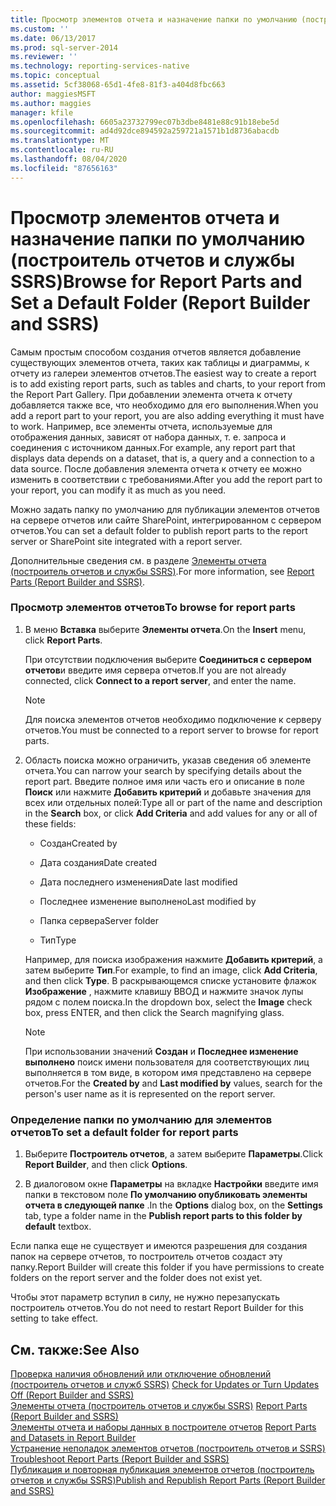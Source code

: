 ```yaml
---
title: Просмотр элементов отчета и назначение папки по умолчанию (построитель отчетов и службы SSRS) | Документы Майкрософт
ms.custom: ''
ms.date: 06/13/2017
ms.prod: sql-server-2014
ms.reviewer: ''
ms.technology: reporting-services-native
ms.topic: conceptual
ms.assetid: 5cf38068-65d1-4fe8-81f3-a404d8fbc663
author: maggiesMSFT
ms.author: maggies
manager: kfile
ms.openlocfilehash: 6605a23732799ec07b3dbe8481e88c91b18ebe5d
ms.sourcegitcommit: ad4d92dce894592a259721a1571b1d8736abacdb
ms.translationtype: MT
ms.contentlocale: ru-RU
ms.lasthandoff: 08/04/2020
ms.locfileid: "87656163"
---
```

# <a name="browse-for-report-parts-and-set-a-default-folder-report-builder-and-ssrs"></a><span data-ttu-id="9830e-102">Просмотр элементов отчета и назначение папки по умолчанию (построитель отчетов и службы SSRS)</span><span class="sxs-lookup"><span data-stu-id="9830e-102">Browse for Report Parts and Set a Default Folder (Report Builder and SSRS)</span></span>
  <span data-ttu-id="9830e-103">Самым простым способом создания отчетов является добавление существующих элементов отчета, таких как таблицы и диаграммы, к отчету из галереи элементов отчетов.</span><span class="sxs-lookup"><span data-stu-id="9830e-103">The easiest way to create a report is to add existing report parts, such as tables and charts, to your report from the Report Part Gallery.</span></span> <span data-ttu-id="9830e-104">При добавлении элемента отчета к отчету добавляется также все, что необходимо для его выполнения.</span><span class="sxs-lookup"><span data-stu-id="9830e-104">When you add a report part to your report, you are also adding everything it must have to work.</span></span> <span data-ttu-id="9830e-105">Например, все элементы отчета, используемые для отображения данных, зависят от набора данных, т. е. запроса и соединения с источником данных.</span><span class="sxs-lookup"><span data-stu-id="9830e-105">For example, any report part that displays data depends on a dataset, that is, a query and a connection to a data source.</span></span> <span data-ttu-id="9830e-106">После добавления элемента отчета к отчету ее можно изменить в соответствии с требованиями.</span><span class="sxs-lookup"><span data-stu-id="9830e-106">After you add the report part to your report, you can modify it as much as you need.</span></span>  
  
 <span data-ttu-id="9830e-107">Можно задать папку по умолчанию для публикации элементов отчетов на сервере отчетов или сайте SharePoint, интегрированном с сервером отчетов.</span><span class="sxs-lookup"><span data-stu-id="9830e-107">You can set a default folder to publish report parts to the report server or SharePoint site integrated with a report server.</span></span>  
  
 <span data-ttu-id="9830e-108">Дополнительные сведения см. в разделе [Элементы отчета (построитель отчетов и службы SSRS)](../report-parts-report-builder-and-ssrs.md).</span><span class="sxs-lookup"><span data-stu-id="9830e-108">For more information, see [Report Parts &#40;Report Builder and SSRS&#41;](../report-parts-report-builder-and-ssrs.md).</span></span>  
  
### <a name="to-browse-for-report-parts"></a><span data-ttu-id="9830e-109">Просмотр элементов отчетов</span><span class="sxs-lookup"><span data-stu-id="9830e-109">To browse for report parts</span></span>  
  
1.  <span data-ttu-id="9830e-110">В меню **Вставка** выберите **Элементы отчета**.</span><span class="sxs-lookup"><span data-stu-id="9830e-110">On the **Insert** menu, click **Report Parts**.</span></span>  
  
     <span data-ttu-id="9830e-111">При отсутствии подключения выберите **Соединиться с сервером отчетов**и введите имя сервера отчетов.</span><span class="sxs-lookup"><span data-stu-id="9830e-111">If you are not already connected, click **Connect to a report server**, and enter the name.</span></span>  
  
    > [!NOTE]  
    >  <span data-ttu-id="9830e-112">Для поиска элементов отчетов необходимо подключение к серверу отчетов.</span><span class="sxs-lookup"><span data-stu-id="9830e-112">You must be connected to a report server to browse for report parts.</span></span>  
  
2.  <span data-ttu-id="9830e-113">Область поиска можно ограничить, указав сведения об элементе отчета.</span><span class="sxs-lookup"><span data-stu-id="9830e-113">You can narrow your search by specifying details about the report part.</span></span> <span data-ttu-id="9830e-114">Введите полное имя или часть его и описание в поле **Поиск** или нажмите **Добавить критерий** и добавьте значения для всех или отдельных полей:</span><span class="sxs-lookup"><span data-stu-id="9830e-114">Type all or part of the name and description in the **Search** box, or click **Add Criteria** and add values for any or all of these fields:</span></span>  
  
    -   <span data-ttu-id="9830e-115">Создан</span><span class="sxs-lookup"><span data-stu-id="9830e-115">Created by</span></span>  
  
    -   <span data-ttu-id="9830e-116">Дата создания</span><span class="sxs-lookup"><span data-stu-id="9830e-116">Date created</span></span>  
  
    -   <span data-ttu-id="9830e-117">Дата последнего изменения</span><span class="sxs-lookup"><span data-stu-id="9830e-117">Date last modified</span></span>  
  
    -   <span data-ttu-id="9830e-118">Последнее изменение выполнено</span><span class="sxs-lookup"><span data-stu-id="9830e-118">Last modified by</span></span>  
  
    -   <span data-ttu-id="9830e-119">Папка сервера</span><span class="sxs-lookup"><span data-stu-id="9830e-119">Server folder</span></span>  
  
    -   <span data-ttu-id="9830e-120">Тип</span><span class="sxs-lookup"><span data-stu-id="9830e-120">Type</span></span>  
  
     <span data-ttu-id="9830e-121">Например, для поиска изображения нажмите **Добавить критерий**, а затем выберите **Тип**.</span><span class="sxs-lookup"><span data-stu-id="9830e-121">For example, to find an image, click **Add Criteria**, and then click **Type**.</span></span> <span data-ttu-id="9830e-122">В раскрывающемся списке установите флажок **Изображение** , нажмите клавишу ВВОД и нажмите значок лупы рядом с полем поиска.</span><span class="sxs-lookup"><span data-stu-id="9830e-122">In the dropdown box, select the **Image** check box, press ENTER, and then click the Search magnifying glass.</span></span>  
  
    > [!NOTE]  
    >  <span data-ttu-id="9830e-123">При использовании значений **Создан** и **Последнее изменение выполнено** поиск имени пользователя для соответствующих лиц выполняется в том виде, в котором имя представлено на сервере отчетов.</span><span class="sxs-lookup"><span data-stu-id="9830e-123">For the **Created by** and **Last modified by** values, search for the person's user name as it is represented on the report server.</span></span>  
  
### <a name="to-set-a-default-folder-for-report-parts"></a><span data-ttu-id="9830e-124">Определение папки по умолчанию для элементов отчетов</span><span class="sxs-lookup"><span data-stu-id="9830e-124">To set a default folder for report parts</span></span>  
  
1.  <span data-ttu-id="9830e-125">Выберите **Построитель отчетов**, а затем выберите **Параметры**.</span><span class="sxs-lookup"><span data-stu-id="9830e-125">Click **Report Builder**, and then click **Options**.</span></span>  
  
2.  <span data-ttu-id="9830e-126">В диалоговом окне **Параметры** на вкладке **Настройки** введите имя папки в текстовом поле **По умолчанию опубликовать элементы отчета в следующей папке** .</span><span class="sxs-lookup"><span data-stu-id="9830e-126">In the **Options** dialog box, on the **Settings** tab, type a folder name in the **Publish report parts to this folder by default** textbox.</span></span>  
  
 <span data-ttu-id="9830e-127">Если папка еще не существует и имеются разрешения для создания папок на сервере отчетов, то построитель отчетов создаст эту папку.</span><span class="sxs-lookup"><span data-stu-id="9830e-127">Report Builder will create this folder if you have permissions to create folders on the report server and the folder does not exist yet.</span></span>  
  
 <span data-ttu-id="9830e-128">Чтобы этот параметр вступил в силу, не нужно перезапускать построитель отчетов.</span><span class="sxs-lookup"><span data-stu-id="9830e-128">You do not need to restart Report Builder for this setting to take effect.</span></span>  
  
## <a name="see-also"></a><span data-ttu-id="9830e-129">См. также:</span><span class="sxs-lookup"><span data-stu-id="9830e-129">See Also</span></span>  
 <span data-ttu-id="9830e-130">[Проверка наличия обновлений или отключение обновлений &#40;построитель отчетов и служб SSRS&#41;](../check-for-updates-or-turn-updates-off-report-builder-and-ssrs.md) </span><span class="sxs-lookup"><span data-stu-id="9830e-130">[Check for Updates or Turn Updates Off &#40;Report Builder and SSRS&#41;](../check-for-updates-or-turn-updates-off-report-builder-and-ssrs.md) </span></span>  
 <span data-ttu-id="9830e-131">[Элементы отчета (построитель отчетов и службы SSRS)](../report-parts-report-builder-and-ssrs.md) </span><span class="sxs-lookup"><span data-stu-id="9830e-131">[Report Parts &#40;Report Builder and SSRS&#41;](../report-parts-report-builder-and-ssrs.md) </span></span>  
 <span data-ttu-id="9830e-132">[Элементы отчета и наборы данных в построителе отчетов](../report-data/report-parts-and-datasets-in-report-builder.md) </span><span class="sxs-lookup"><span data-stu-id="9830e-132">[Report Parts and Datasets in Report Builder](../report-data/report-parts-and-datasets-in-report-builder.md) </span></span>  
 <span data-ttu-id="9830e-133">[Устранение неполадок элементов отчетов &#40;построитель отчетов и SSRS&#41;](../troubleshoot-report-parts-report-builder-and-ssrs.md) </span><span class="sxs-lookup"><span data-stu-id="9830e-133">[Troubleshoot Report Parts &#40;Report Builder and SSRS&#41;](../troubleshoot-report-parts-report-builder-and-ssrs.md) </span></span>  
 [<span data-ttu-id="9830e-134">Публикация и повторная публикация элементов отчетов (построитель отчетов и службы SSRS)</span><span class="sxs-lookup"><span data-stu-id="9830e-134">Publish and Republish Report Parts &#40;Report Builder and SSRS&#41;</span></span>](publish-and-republish-report-parts-report-builder-and-ssrs.md)  
  
  
